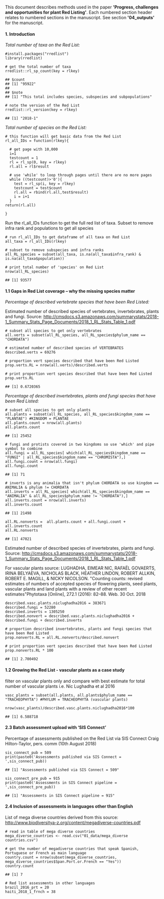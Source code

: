 This document describes methods used in the paper **'Progress,
challenges and opportunities for plant Red Listing'**. Each numbered
section header relates to numbered sections in the manuscript. See
section **'04\_outputs'** for the manuscript.

#### 1. Introduction

*Total number of taxa on the Red List:*

    #install.packages("rredlist")
    library(rredlist)

    # get the total number of taxa
    rredlist::rl_sp_count(key = rlkey)

    ## $count
    ## [1] "95922"
    ## 
    ## $note
    ## [1] "This total includes species, subspecies and subpopulations"

    # note the version of the Red List
    rredlist::rl_version(key = rlkey)

    ## [1] "2018-1"

*Total number of species on the Red List:*

    # this function will get basic data from the Red List
    rl_all_IDs = function(rlkey){
      
      # get page with 10,000   
      i=1
      testcount = 1
      rl = rl_sp(0, key = rlkey)
      rl.all = rl$result
      
      # use 'while' to loop through pages until there are no more pages
      while ((testcount)>'0'){
        test = rl_sp(i, key = rlkey)
        testcount = test$count
        rl.all = rbind(rl.all,test$result)
        i = i+1
      }
    return(rl.all)  

    }

Run the rl\_all\_IDs function to get the full red list of taxa. Subset
to remove infra rank and populations to get all species

    # run rl_all_IDs to get dataframe of all taxa on Red List 
    all_taxa = rl_all_IDs(rlkey)

    # subset to remove subspecies and infra ranks
    all_RL_species = subset(all_taxa, is.na(all_taxa$infra_rank) & is.na(all_taxa$population))

    # print total number of 'species' on Red List
    nrow(all_RL_species)

    ## [1] 93577

#### 1.1 Gaps in Red List coverage – why the missing species matter

*Percentage of described vertebrate species that have been Red Listed:*

Estimated number of described species of vertebrates, invertebrates,
plants and fungi. Source:
<http://cmsdocs.s3.amazonaws.com/summarystats/2018-1_Summary_Stats_Page_Documents/2018_1_RL_Stats_Table_1.pdf>

    # subset all species to get only vertebrates
    all.verts = subset(all_RL_species, all_RL_species$phylum_name == "CHORDATA")

    # estimated number of described species of VERTEBRATES
    described.verts = 69276

    # proportion vert species described that have been Red Listed
    prop.verts.RL = nrow(all.verts)/described.verts

    # print proportion vert species described that have been Red Listed
    prop.verts.RL

    ## [1] 0.6720365

*Percentage of described invertebrates, plants and fungi species that
have been Red Listed:*

    # subset all species to get only plants
    all.plants = subset(all_RL_species, all_RL_species$kingdom_name == "PLANTAE") #KINGDOM = PLANTAE
    all.plants.count = nrow(all.plants)
    all.plants.count

    ## [1] 25452

    # fungi and protists covered in two kingdoms so use 'which' and pipe symbol to combine
    all.fungi = all_RL_species[ which(all_RL_species$kingdom_name == "FUNGI" | all_RL_species$kingdom_name == "CHROMISTA"),]
    all.fungi.count = nrow(all.fungi)
    all.fungi.count

    ## [1] 71

    # inverts is any animalia that isn't phylum CHORDATA so use kingdom == ANIMALIA & phylum != CHORDATA
    all.inverts = all_RL_species[ which(all_RL_species$kingdom_name == "ANIMALIA" & all_RL_species$phylum_name != "CHORDATA"),]
    all.inverts.count = nrow(all.inverts)
    all.inverts.count

    ## [1] 21498

    all.RL.nonverts =  all.plants.count + all.fungi.count + all.inverts.count
    all.RL.nonverts

    ## [1] 47021

Estimated number of described species of invertebrates, plants and
fungi. Source:
<http://cmsdocs.s3.amazonaws.com/summarystats/2018-1_Summary_Stats_Page_Documents/2018_1_RL_Stats_Table_1.pdf>

For vascular plants source: LUGHADHA, EIMEAR NIC, RAFAËL GOVAERTS, IRINA
BELYAEVA, NICHOLAS BLACK, HEATHER LINDON, ROBERT ALLKIN, ROBERT E.
MAGILL, & NICKY NICOLSON. "Counting counts: revised estimates of numbers
of accepted species of flowering plants, seed plants, vascular plants
and land plants with a review of other recent estimates"Phytotaxa
\[Online\], 272.1 (2016): 82–88. Web. 30 Oct. 2018

    described.vasc.plants.niclughadha2016 = 383671
    described.fungi = 52280
    described.inverts = 1305250
    described.nonvert = described.vasc.plants.niclughadha2016 + described.fungi + described.inverts

    # proportion described invertebrates, plants and fungi species that have been Red Listed
    prop.nonverts.RL = all.RL.nonverts/described.nonvert

    # print proportion vert species described that have been Red Listed
    prop.nonverts.RL * 100

    ## [1] 2.700492

#### 1.2 Growing the Red List - vascular plants as a case study

filter on vascular plants only and compare with best estimate for total
number of vascular plants i.e. Nic Lughadha et al 2016

    vasc_plants = subset(all.plants, all.plants$phylum_name == "TRACHEOPHYTA") #PHYLUM = TRACHEOPHYTA (vascular plants)

    nrow(vasc_plants)/described.vasc.plants.niclughadha2016*100

    ## [1] 6.588718

#### 2.3 Batch assessment upload with ‘SIS Connect’

Percentage of assessments published on the Red List via SIS Connect
Craig Hilton-Taylor, pers. comm (10th August 2018)

    sis_connect_pub = 509
    print(paste0('Assessments published via SIS Connect = ',sis_connect_pub))

    ## [1] "Assessments published via SIS Connect = 509"

    sis_connect_pre_pub = 915
    print(paste0('Assessments in SIS Connect pipeline = ',sis_connect_pre_pub))

    ## [1] "Assessments in SIS Connect pipeline = 915"

#### 2.4 Inclusion of assessments in languages other than English

List of mega diverse countries derived from this source:
<http://www.biodiversitya-z.org/content/megadiverse-countries.pdf>

    # read in table of mega diverse countries
    mega_diverse_countries <- read.csv("01_data/mega_diverse countries.csv")

    # get the number of megadiverse countries that speak Spanish, Portuguese or French as main language
    country.count = nrow(subset(mega_diverse_countries, mega_diverse_countries$Span.Port.or.French == "Yes"))
    country.count

    ## [1] 7

    # Red list assessments in other languages
    brazil_2016_prt = 20
    haiti_2018_1_frnch = 38
